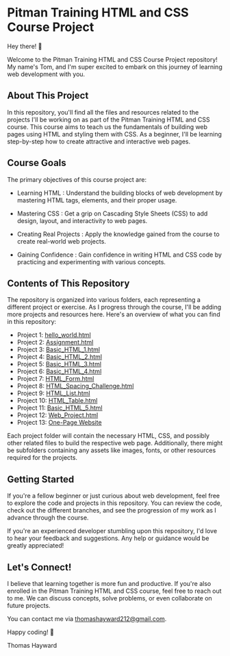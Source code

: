 # Pitman Training HTML and CSS Course Project

Hey there! 👋

Welcome to the Pitman Training HTML and CSS Course Project repository! My name's Tom, and I'm super excited to embark on this journey of learning web development with you.
## About This Project

In this repository, you'll find all the files and resources related to the projects I'll be working on as part of the Pitman Training HTML and CSS course. This course aims to teach us the fundamentals of building web pages using HTML and styling them with CSS. As a beginner, I'll be learning step-by-step how to create attractive and interactive web pages.
## Course Goals

The primary objectives of this course project are:

- Learning HTML
: Understand the building blocks of web development by mastering HTML tags, elements, and their proper usage.

- Mastering CSS
: Get a grip on Cascading Style Sheets (CSS) to add design, layout, and interactivity to web pages.

- Creating Real Projects
: Apply the knowledge gained from the course to create real-world web projects.

- Gaining Confidence
: Gain confidence in writing HTML and CSS code by practicing and experimenting with various concepts.

## Contents of This Repository

The repository is organized into various folders, each representing a different project or exercise. As I progress through the course, I'll be adding more projects and resources here. Here's an overview of what you can find in this repository:

- Project 1: [hello_world.html](./hello_world.html) 
- Project 2: [Assignment.html](./Assignment/Assignment.html)
- Project 3: [Basic_HTML_1.html](./Basic_HTML_and_JavaScript_1/Basic_HTML_1.html)
- Project 4: [Basic_HTML_2.html](./Basic_HTML_and_JavaScript_1/Basic_HTML_2.html)
- Project 5: [Basic_HTML_3.html](./Basic_HTML_and_CSS/Basic_HTML_3.html)
- Project 6: [Basic_HTML_4.html](./Basic_HTML_and_CSS/Basic_HTML_4.html)
- Project 7: [HTML_Form.html](./Basic_HTML_and_CSS/HTML_Form.html)
- Project 8: [HTML_Spacing_Challenge.html](./Basic_HTML_and_CSS/HTML_Spacing_Challenge.html)
- Project 9: [HTML_List.html](./Basic_HTML_and_CSS/HTML_Lists.html)
- Project 10: [HTML_Table.html](./Basic_HTML_and_CSS/HTML_Table.html)
- Project 11: [Basic_HTML_5.html](./Basic_HTML_and_CSS/Basic_HTML_5.html)
- Project 12: [Web_Project.html](./Web_Project/index.html)
- Project 13: [One-Page Website](./One-Page_Website/one_page_website.html)


Each project folder will contain the necessary HTML, CSS, and possibly other related files to build the respective web page. Additionally, there might be subfolders containing any assets like images, fonts, or other resources required for the projects.
## Getting Started

If you're a fellow beginner or just curious about web development, feel free to explore the code and projects in this repository. You can review the code, check out the different branches, and see the progression of my work as I advance through the course.

If you're an experienced developer stumbling upon this repository, I'd love to hear your feedback and suggestions. Any help or guidance would be greatly appreciated!
## Let's Connect!

I believe that learning together is more fun and productive. If you're also enrolled in the Pitman Training HTML and CSS course, feel free to reach out to me. We can discuss concepts, solve problems, or even collaborate on future projects.

You can contact me via thomashayward212@gmail.com. 

Happy coding! 🚀

Thomas Hayward
